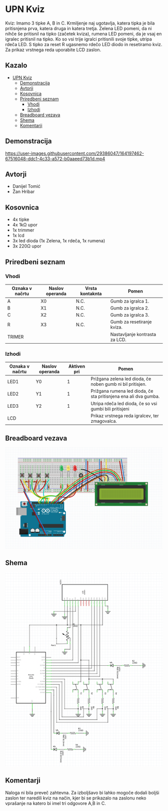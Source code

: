 # UPN Kviz
Kviz: Imamo 3 tipke A, B in C. Krmiljenje naj ugotavlja, katera tipka je bila pritisnjena prva, katera druga in katera tretja. Zelena LED pomeni, da ni nihče še pritisnil na tipko (začetek kviza), rumena LED pomeni, da je vsaj en igralec pritisnil na tipko. Ko so vsi trije igralci pritisnili svoje tipke, utripa rdeča LED. S tipko za reset R ugasnemo rdečo LED diodo in resetiramo kviz. Za prikaz vrstnega reda uporabite LCD zaslon.

## Kazalo
- [UPN Kviz](#upn-kviz)
  * [Demonstracija](#demonstracija)
  * [Avtorji](#avtorji)
  * [Kosovnica](#kosovnica)
  * [Priredbeni seznam](#priredbeni-seznam)
    + [Vhodi](#vhodi)
    + [Izhodi](#izhodi)
  * [Breadboard vezava](#breadboard-vezava)
  * [Shema](#shema)
  * [Komentarji](#komentarji)

## Demonstracija
https://user-images.githubusercontent.com/29386047/164197462-67516048-ddc1-4c33-a572-b0aaeed73b1d.mp4

## Avtorji
* Danijel Tomić
* Žan Hribar

## Kosovnica

* 4x tipke
* 4x 1kΩ upor
* 1x trimmer
* 1x lcd
* 3x led dioda (1x Zelena, 1x rdeča, 1x rumena)
* 3x 220Ω upor

## Priredbeni seznam

### Vhodi
| **Oznaka v načrtu** | **Naslov operanda** | **Vrsta kontaknta** | **Pomen**                          |
|-----------------|-----------------|-----------------|--------------------------------|
| A               | X0              | N.C.            | Gumb za igralca 1.             |
| B               | X1              | N.C.            | Gumb za igralca 2.             |
| C               | X2              | N.C.            | Gumb za igralca 3.             |
| R               | X3              | N.C.            | Gumb za resetiranje kviza.     |
| TRIMER          |                 |                 | Nastavljanje kontrasta za LCD. |

### Izhodi
| **Oznaka v načrtu** | **Naslov operanda** | **Aktiven pri** | **Pomen**                                                        |
|---------------------|---------------------|-----------------|------------------------------------------------------------------|
| LED1                | Y0                  | 1               | Prižgana zelena led dioda, če noben gumb ni bil pritisjen.       |
| LED2                | Y1                  | 1               | Prižgana rumena led dioda, če sta pritisnjena ena ali dva gumba. |
| LED3                | Y2                  | 1               | Utripa rdeča led dioda, če so vsi gumbi bili pritisjeni          |
| LCD                 |                     |                 | Prikaz vrstnega reda igralcev, ter zmagovalca.                   |


## Breadboard vezava
![Breadboard vezava za upn kviz](/img/schematic.png "Breadboard vezava")

## Shema
![Shema vezave za upn kviz](/img/schema.png "Shema")

## Komentarji
Naloga ni bila preveč zahtevna. Za izboljšavo bi lahko mogoče dodali boljši zaslon ter naredili kviz na način, kjer bi se prikazalo na zaslonu neko vprašanje na katero bi imel tri odgovore A,B in C. 
